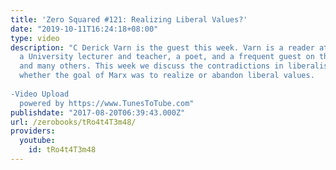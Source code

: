 ```yaml
---
title: 'Zero Squared #121: Realizing Liberal Values?'
date: "2019-10-11T16:24:18+08:00"
type: video
description: "C Derick Varn is the guest this week. Varn is a reader at Zero Books,
  a University lecturer and teacher, a poet, and a frequent guest on this podcast
  and many others. This week we discuss the contradictions in liberalism and debate
  whether the goal of Marx was to realize or abandon liberal values.  -Video Upload
  powered by https://www.TunesToTube.com"
publishdate: "2017-08-20T06:39:43.000Z"
url: /zerobooks/tRo4t4T3m48/
providers:
  youtube:
    id: tRo4t4T3m48
---
```

